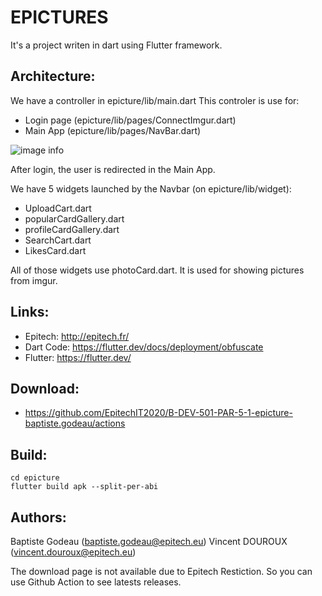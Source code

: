 EPICTURES
============
It's a project writen in dart using Flutter framework.


## Architecture:

We have a controller in epicture/lib/main.dart
This controler is use for:
- Login page (epicture/lib/pages/ConnectImgur.dart)
- Main App (epicture/lib/pages/NavBar.dart)


![image info](https://miro.medium.com/max/461/1*5XG6ZphDliv3YRnS-GASLA.png)

After login, the user is redirected in the Main App.

We have 5 widgets launched by the Navbar (on epicture/lib/widget):
- UploadCart.dart
- popularCardGallery.dart
- profileCardGallery.dart
- SearchCart.dart
- LikesCard.dart

All of those widgets use photoCard.dart. It is used for showing pictures from imgur.

## Links:
 + Epitech: http://epitech.fr/
 + Dart Code: https://flutter.dev/docs/deployment/obfuscate
 + Flutter: https://flutter.dev/

## Download:
 + https://github.com/EpitechIT2020/B-DEV-501-PAR-5-1-epicture-baptiste.godeau/actions

## Build:
```shell
cd epicture
flutter build apk --split-per-abi
```

## Authors:
Baptiste Godeau (baptiste.godeau@epitech.eu)
Vincent DOUROUX (vincent.douroux@epitech.eu)

The download page is not available due to Epitech Restiction. So you can use Github Action to see latests releases.
